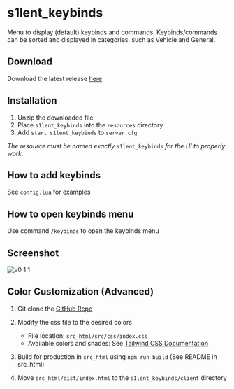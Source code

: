 # s1lent_keybinds
Menu to display (default) keybinds and commands. Keybinds/commands can be sorted and displayed in categories, such as Vehicle and General.

## Download
Download the latest release [here](https://github.com/jwritz/s1lent_keybinds/releases/latest)

## Installation
1. Unzip the downloaded file
2. Place `s1lent_keybinds` into the `resources` directory
3. Add `start s1lent_keybinds` to `server.cfg`

_The resource must be named exactly_ `s1lent_keybinds` _for the UI to properly work._

## How to add keybinds
See `config.lua` for examples

## How to open keybinds menu
Use command `/keybinds` to open the keybinds menu

## Screenshot
![v0 1 1](https://user-images.githubusercontent.com/29800465/91195168-67ed4880-e6be-11ea-8696-ebd0b92236f6.png)

## Color Customization (Advanced)

1. Git clone the [GitHub Repo](https://github.com/jwritz/s1lent_keybinds)
2. Modify the css file to the desired colors
    * File location: `src_html/src/css/index.css`
    * Available colors and shades: See [Tailwind CSS Documentation](https://tailwindcss.com/docs/background-color#app)

3. Build for production in `src_html` using `npm run build` (See README in src_html)
4. Move `src_html/dist/index.html` to the `s1lent_keybinds/client` directory
